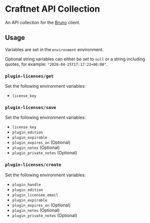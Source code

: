 # Craftnet API Collection

An API collection for the [Bruno](https://www.usebruno.com/) client.

## Usage

Variables are set in the `environment` environment.

Optional string variables can either be set to `null` or a string including quotes, for example: `"2020-04-25T17:17:23+00:00"`. 

### `plugin-licenses/get`

Set the following environment variables:

- `license_key`

### `plugin-licenses/save`

Set the following environment variables:

- `license_key`
- `plugin_edition`
- `plugin_expirable`
- `plugin_expires_on` (Optional)
- `plugin_notes` (Optional)
- `plugin_private_notes` (Optional)

### `plugin-licenses/create`

Set the following environment variables:

- `plugin_handle`
- `plugin_edition`
- `plugin_licensee_email`
- `plugin_expirable`
- `plugin_expires_on` (Optional)
- `plugin_notes` (Optional)
- `plugin_private_notes` (Optional)
